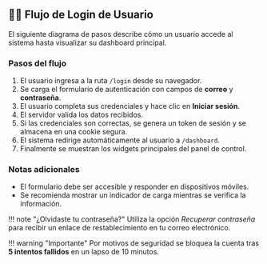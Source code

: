 ## 🧑‍💻 Flujo de Login de Usuario

El siguiente diagrama de pasos describe cómo un usuario accede al sistema hasta visualizar su dashboard principal.

### Pasos del flujo

1. El usuario ingresa a la ruta `/login` desde su navegador.
2. Se carga el formulario de autenticación con campos de **correo** y **contraseña**.
3. El usuario completa sus credenciales y hace clic en **Iniciar sesión**.
4. El servidor valida los datos recibidos.
5. Si las credenciales son correctas, se genera un token de sesión y se almacena en una cookie segura.
6. El sistema redirige automáticamente al usuario a `/dashboard`.
7. Finalmente se muestran los widgets principales del panel de control.

### Notas adicionales

- El formulario debe ser accesible y responder en dispositivos móviles.
- Se recomienda mostrar un indicador de carga mientras se verifica la información.

!!! note "¿Olvidaste tu contraseña?"
    Utiliza la opción *Recuperar contraseña* para recibir un enlace de restablecimiento en tu correo electrónico.

!!! warning "Importante"
    Por motivos de seguridad se bloquea la cuenta tras **5 intentos fallidos** en un lapso de 10 minutos.

